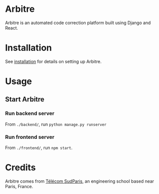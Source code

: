 # Arbitre
Arbitre is an automated code correction platform built using Django and React.

# Installation

See [installation](./config/README.md) for details on setting up Arbitre.

# Usage

## Start Arbitre

### Run backend server

From `./backend/`, run `python manage.py runserver`

### Run frontend server

From `./frontend/`, run `npm start`.

# Credits

Arbitre comes from [Télécom SudParis](https://www.telecom-sudparis.eu/), an engineering school based near Paris, France.